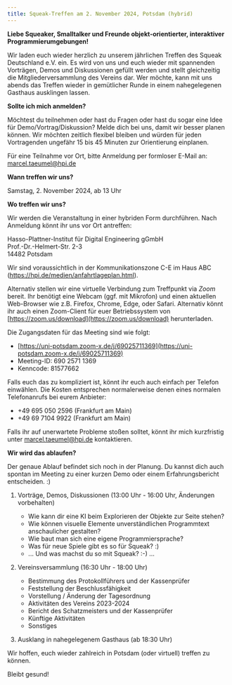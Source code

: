 ```yaml
---
title: Squeak-Treffen am 2. November 2024, Potsdam (hybrid)
---
```


**Liebe Squeaker, Smalltalker und Freunde objekt-orientierter, interaktiver Programmierumgebungen!**

Wir laden euch wieder herzlich zu unserem jährlichen Treffen des Squeak Deutschland e.V. ein. Es wird von uns und euch wieder mit spannenden Vorträgen, Demos und Diskussionen gefüllt werden und stellt gleichzeitig die Mitgliederversammlung des Vereins dar. Wer möchte, kann mit uns abends das Treffen wieder in gemütlicher Runde in einem nahegelegenen Gasthaus ausklingen lassen.

**Sollte ich mich anmelden?**

Möchtest du teilnehmen oder hast du Fragen oder hast du sogar eine Idee für Demo/Vortrag/Diskussion? Melde dich bei uns, damit wir besser planen können. Wir möchten zeitlich flexibel bleiben und würden für jeden Vortragenden ungefähr 15 bis 45 Minuten zur Orientierung einplanen.

Für eine Teilnahme vor Ort, bitte Anmeldung per formloser E-Mail an: <marcel.taeumel@hpi.de>

**Wann treffen wir uns?**

Samstag, 2. November 2024, ab 13 Uhr

**Wo treffen wir uns?**

Wir werden die Veranstaltung in einer hybriden Form durchführen. Nach Anmeldung könnt ihr uns vor Ort antreffen:

Hasso-Plattner-Institut für Digital Engineering gGmbH
<br /> Prof.-Dr.-Helmert-Str. 2-3
<br /> 14482 Potsdam

Wir sind voraussichtlich in der Kommunikationszone C-E im Haus ABC (<https://hpi.de/medien/anfahrtlageplan.html>).

Alternativ stellen wir eine virtuelle Verbindung zum Treffpunkt via *Zoom* bereit. Ihr benötigt eine Webcam (ggf. mit Mikrofon) und einen aktuellen Web-Browser wie z.B. Firefox, Chrome, Edge, oder Safari. Alternativ könnt ihr auch einen Zoom-Client für euer Betriebssystem von [https://zoom.us/download](https://zoom.us/download) herunterladen.

Die Zugangsdaten für das Meeting sind wie folgt:

- [https://uni-potsdam.zoom-x.de/j/69025711369](https://uni-potsdam.zoom-x.de/j/69025711369)
- Meeting-ID: 690 2571 1369
- Kenncode: 81577662

Falls euch das zu kompliziert ist, könnt ihr euch auch einfach per Telefon einwählen. Die Kosten entsprechen normalerweise denen eines normalen Telefonanrufs bei eurem Anbieter:

- +49 695 050 2596 (Frankfurt am Main)
- +49 69 7104 9922 (Frankfurt am Main)

Falls ihr auf unerwartete Probleme stoßen solltet, könnt ihr mich kurzfristig unter [marcel.taeumel@hpi.de](mailto:marcel.taeumel@hpi.de) kontaktieren.


**Wir wird das ablaufen?**

Der genaue Ablauf befindet sich noch in der Planung. Du kannst dich auch spontan im Meeting zu einer kurzen Demo oder einem Erfahrungsbericht entscheiden. :)

1. Vorträge, Demos, Diskussionen (13:00 Uhr - 16:00 Uhr, Änderungen vorbehalten)
   - Wie kann dir eine KI beim Explorieren der Objekte zur Seite stehen?
   - Wie können visuelle Elemente unverständlichen Programmtext anschaulicher gestalten?
   - Wie baut man sich eine eigene Programmiersprache?
   - Was für neue Spiele gibt es so für Squeak? :)
   - ... Und was machst du so mit Squeak? :-) ...

2. Vereinsversammlung (16:30 Uhr - 18:00 Uhr) 
   - Bestimmung des Protokollführers und der Kassenprüfer
   - Feststellung der Beschlussfähigkeit
   - Vorstellung / Änderung der Tagesordnung
   - Aktivitäten des Vereins 2023-2024
   - Bericht des Schatzmeisters und der Kassenprüfer
   - Künftige Aktivitäten
   - Sonstiges

3. Ausklang in nahegelegenem Gasthaus (ab 18:30 Uhr)

Wir hoffen, euch wieder zahlreich in Potsdam (oder virtuell) treffen zu können.

Bleibt gesund!
